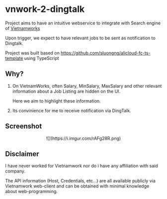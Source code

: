 # vnwork-2-dingtalk

Project aims to have an intuitive webservice to integrate with Search engine of [Vietnamworks](https://www.vietnamworks.com/)

Upon trigger, we expect to have relevant jobs to be sent as notification to Dingtalk.

Project was built based on https://github.com/sluongng/alicloud-fc-ts-template using TypeScript

## Why?

1. On VietnamWorks, often Salary, MinSalary, MaxSalary and other relevant information about a Job Listing are hidden on the UI.
    
    Here we aim to highlight these information.

2. Its convinience for me to receive notification via DingTalk.

## Screenshot

<p align="center">
    ![](https://i.imgur.com/rAFg28R.png)
</p>

## Disclaimer

I have never worked for Vietnamwork nor do i have any affiliation with said company.

The API information (Host, Credentials, etc...) are all available publicly via Vietnamwork web-client and can be obtained with minimal knowledge about web-programming.